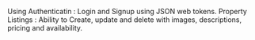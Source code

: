 Using Authenticatin : Login and Signup using JSON web tokens.
Property Listings : Ability to Create, update and delete with images, descriptions, pricing and availability.
